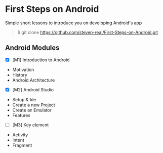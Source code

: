 # First Steps on Android 
Simple short lessons to introduce you on developing Android's app 

> $ git clone https://github.com/steven-real/First-Steps-on-Android.git

## Android Modules
- [x] [M1] Introduction to Android

* Motivation
* History
* Android Architecture

- [x] [M2] Android Studio
* Setup & Ide
* Create a new Project
* Create an Emulator
* Features

- [ ] [M3] Key element 
* Activity
* Intent
* Fragment

